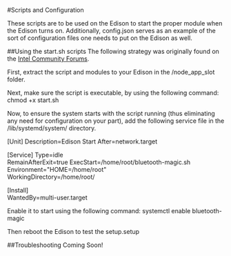 #Scripts and Configuration

These scripts are to be used on the Edison to start the proper module when the Edison turns on.
Additionally, config.json serves as an example of the sort of configuration files one needs to put on the Edison as well.

##Using the start.sh scripts
The following strategy was originally found on the [Intel Community Forums](https://communities.intel.com/thread/57555?start=15&tstart=0).

First, extract the script and modules to your Edison in the /node_app_slot folder.

Next, make sure the script is executable, by using the following command:
chmod +x start.sh
 
Now, to ensure the system starts with the script running (thus eliminating any need for configuration on your part), 
add the following service file in the /lib/systemd/system/ directory.

[Unit]
Description=Edison Start
After=network.target
                                    
[Service]
Type=idle   
RemainAfterExit=true
ExecStart=/home/root/bluetooth-magic.sh     
Environment="HOME=/home/root"               
WorkingDirectory=/home/root/                
                                        
[Install]                               
WantedBy=multi-user.target
 
Enable it to start using the following command:
systemctl enable bluetooth-magic
 
Then reboot the Edison to test the setup.setup

##Troubleshooting
Coming Soon!
